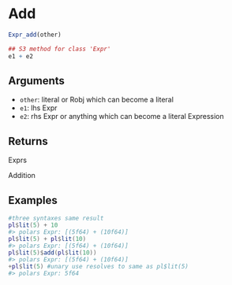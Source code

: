# Add

```r
Expr_add(other)

## S3 method for class 'Expr'
e1 + e2
```

## Arguments

- `other`: literal or Robj which can become a literal
- `e1`: lhs Expr
- `e2`: rhs Expr or anything which can become a literal Expression

## Returns

Exprs

Addition

## Examples

<pre class='r-example'><code><span class='r-in'><span><span class='co'>#three syntaxes same result</span></span></span>
<span class='r-in'><span><span class='va'>pl</span><span class='op'>$</span><span class='fu'>lit</span><span class='op'>(</span><span class='fl'>5</span><span class='op'>)</span> <span class='op'>+</span> <span class='fl'>10</span></span></span>
<span class='r-out co'><span class='r-pr'>#&gt;</span> polars Expr: [(5f64) + (10f64)]</span>
<span class='r-in'><span><span class='va'>pl</span><span class='op'>$</span><span class='fu'>lit</span><span class='op'>(</span><span class='fl'>5</span><span class='op'>)</span> <span class='op'>+</span> <span class='va'>pl</span><span class='op'>$</span><span class='fu'>lit</span><span class='op'>(</span><span class='fl'>10</span><span class='op'>)</span></span></span>
<span class='r-out co'><span class='r-pr'>#&gt;</span> polars Expr: [(5f64) + (10f64)]</span>
<span class='r-in'><span><span class='va'>pl</span><span class='op'>$</span><span class='fu'>lit</span><span class='op'>(</span><span class='fl'>5</span><span class='op'>)</span><span class='op'>$</span><span class='fu'>add</span><span class='op'>(</span><span class='va'>pl</span><span class='op'>$</span><span class='fu'>lit</span><span class='op'>(</span><span class='fl'>10</span><span class='op'>)</span><span class='op'>)</span></span></span>
<span class='r-out co'><span class='r-pr'>#&gt;</span> polars Expr: [(5f64) + (10f64)]</span>
<span class='r-in'><span><span class='op'>+</span><span class='va'>pl</span><span class='op'>$</span><span class='fu'>lit</span><span class='op'>(</span><span class='fl'>5</span><span class='op'>)</span> <span class='co'>#unary use resolves to same as pl$lit(5)</span></span></span>
<span class='r-out co'><span class='r-pr'>#&gt;</span> polars Expr: 5f64</span>
 </code></pre>